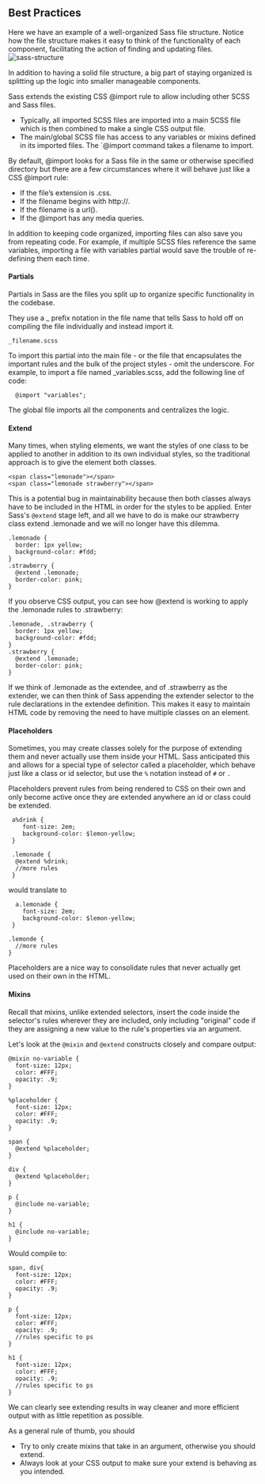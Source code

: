 ## Best Practices
Here we have an example of a well-organized Sass file structure. Notice how the file structure makes it easy to think of the functionality of each component, facilitating the action of finding and updating files.
![sass-structure](https://cloud.githubusercontent.com/assets/13823751/16132730/0b3c8cfe-33da-11e6-9212-91618cc37680.jpg)

In addition to having a solid file structure, a big part of staying organized is splitting up the logic into smaller manageable components.

Sass extends the existing CSS @import rule to allow including other SCSS and Sass files.
- Typically, all imported SCSS files are imported into a main SCSS file which is then combined to make a single CSS output file.
- The main/global SCSS file has access to any variables or mixins defined in its imported files. The `@import command takes a filename to import.
 
By default, @import looks for a Sass file in the same or otherwise specified directory but there are a few circumstances where it will behave just like a CSS @import rule:
- If the file’s extension is .css.
- If the filename begins with http://.
- If the filename is a url().
- If the @import has any media queries.

In addition to keeping code organized, importing files can also save you from repeating code. For example, if multiple SCSS files reference the same variables, importing a file with variables partial would save the trouble of re-defining them each time.

#### Partials
Partials in Sass are the files you split up to organize specific functionality in the codebase.

They use a _ prefix notation in the file name that tells Sass to hold off on compiling the file individually and instead import it.
```
_filename.scss
```
To import this partial into the main file - or the file that encapsulates the important rules and the bulk of the project styles - omit the underscore.
For example, to import a file named _variables.scss, add the following line of code:
```
  @import "variables";
```
The global file imports all the components and centralizes the logic.

#### Extend
Many times, when styling elements, we want the styles of one class to be applied to another in addition to its own individual styles, so the traditional approach is to give the element both classes.
```
<span class="lemonade"></span>
<span class="lemonade strawberry"></span>
```
This is a potential bug in maintainability because then both classes always have to be included in the HTML in order for the styles to be applied. Enter Sass's ```@extend``` stage left, and all we have to do is make our strawberry class extend .lemonade and we will no longer have this dilemma.
```
.lemonade {
  border: 1px yellow;
  background-color: #fdd;
}
.strawberry {
  @extend .lemonade;
  border-color: pink;
}
```
If you observe CSS output, you can see how @extend is working to apply the .lemonade rules to .strawberry:
```
.lemonade, .strawberry {
  border: 1px yellow;
  background-color: #fdd;
}
.strawberry {
  @extend .lemonade;
  border-color: pink;
}
```
If we think of .lemonade as the extendee, and of .strawberry as the extender, we can then think of Sass appending the extender selector to the rule declarations in the extendee definition. This makes it easy to maintain HTML code by removing the need to have multiple classes on an element.

#### Placeholders
Sometimes, you may create classes solely for the purpose of extending them and never actually use them inside your HTML. Sass anticipated this and allows for a special type of selector called a placeholder, which behave just like a class or id selector, but use the ```%``` notation instead of ```#``` or ```.```

Placeholders prevent rules from being rendered to CSS on their own and only become active once they are extended anywhere an id or class could be extended.
```
 a%drink {
    font-size: 2em;
    background-color: $lemon-yellow;
 }

 .lemonade {
  @extend %drink;
  //more rules
 }
```
 would translate to
```
  a.lemonade {
    font-size: 2em;
    background-color: $lemon-yellow;
 }

.lemonde {
  //more rules
}
```
Placeholders are a nice way to consolidate rules that never actually get used on their own in the HTML.

#### Mixins
Recall that mixins, unlike extended selectors, insert the code inside the selector's rules wherever they are included, only including "original" code if they are assigning a new value to the rule's properties via an argument.

Let's look at the ```@mixin``` and ```@extend``` constructs closely and compare output:
```
@mixin no-variable {
  font-size: 12px;
  color: #FFF;
  opacity: .9;
}

%placeholder {
  font-size: 12px;
  color: #FFF;
  opacity: .9;
}

span {
  @extend %placeholder;
}

div {
  @extend %placeholder;
}

p {
  @include no-variable;
}

h1 {
  @include no-variable;
}
```
Would compile to:
```
span, div{
  font-size: 12px;
  color: #FFF;
  opacity: .9;
}

p {
  font-size: 12px;
  color: #FFF;
  opacity: .9;
  //rules specific to ps
}

h1 {
  font-size: 12px;
  color: #FFF;
  opacity: .9;
  //rules specific to ps
}
```
We can clearly see extending results in way cleaner and more efficient output with as little repetition as possible.

As a general rule of thumb, you should
- Try to only create mixins that take in an argument, otherwise you should extend.
- Always look at your CSS output to make sure your extend is behaving as you intended.
